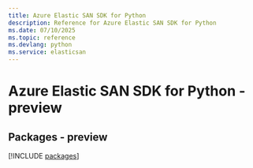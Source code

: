 ```yaml
---
title: Azure Elastic SAN SDK for Python
description: Reference for Azure Elastic SAN SDK for Python
ms.date: 07/10/2025
ms.topic: reference
ms.devlang: python
ms.service: elasticsan
---
```

# Azure Elastic SAN SDK for Python - preview
## Packages - preview
[!INCLUDE [packages](elastic-san-index.md)]